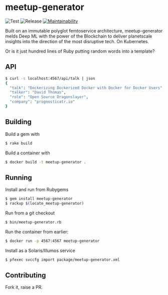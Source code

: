 # meetup-generator

![Test](https://github.com/snltd/meetup-generator/workflows/Test/badge.svg) ![Release](https://github.com/snltd/meetup-generator/workflows/Release/badge.svg) [![Maintainability](https://api.codeclimate.com/v1/badges/4487595d6afb26a57d82/maintainability)](https://codeclimate.com/github/snltd/meetup-generator/maintainability)

Built on an immutable polyglot femtoservice architecture, meetup-generator
melds Deep ML with the power of the Blockchain to deliver planetscale insights
into the direction of the most disruptive tech. On Kubernetes.

Or is it just hundred lines of Ruby putting random words into a template?

## API

```sh
$ curl -s localhost:4567/api/talk | json
{
  "talk": "Dockerizing Dockerized Docker with Docker for Docker Users",
  "talker": "David Thomas",
  "role": "Open Source Dragonslayer",
  "company": "prognosticatr.io"
}
```

## Building

Build a gem with

```sh
$ rake build
```

Build a container with

```sh
$ docker build -t meetup-generator .
```

## Running

Install and run from Rubygems

```sh
$ gem install meetup-generator
$ rackup $(locate_meetup-generator)
```

Run from a git checkout

```sh
$ bin/meetup-generator.rb
```

Run the container from earlier:

```sh
$ docker run -p 4567:4567 meetup-generator
```

Install as a Solaris/Illumos service

```sh
$ pfexec svccfg import package/meetup-generator.xml
```

## Contributing

Fork it, raise a PR.

